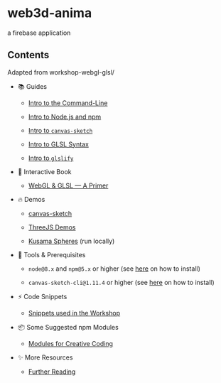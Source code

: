 # web3d-anima
a firebase application

## Contents

Adapted from workshop-webgl-glsl/
- 📚 Guides

  - [Intro to the Command-Line](./guides/command-line.md)

  - [Intro to Node.js and npm](./guides/node-and-npm.md)

  - [Intro to `canvas-sketch`](./guides/canvas-sketch.md)

  - [Intro to GLSL Syntax](./guides/glsl-syntax.md)

  - [Intro to `glslify`](./guides/glslify.md)

- 📖 Interactive Book

  - [WebGL & GLSL — A Primer](https://mattdesl.github.io/workshop-webgl-glsl/)

- 🔥 Demos

  - [canvas-sketch](https://glitch.com/edit/#!/canvas-sketch-basic?path=sketch.js)

  - [ThreeJS Demos](https://three-demos.glitch.me/)

  - [Kusama Spheres](./src/demos) (run locally)

- 🔧 Tools & Prerequisites

  - `node@8.x` and `npm@5.x` or higher (see [here](./guides/node-and-npm.md) on how to install)

  - `canvas-sketch-cli@1.11.4` or higher (see [here](./guides/canvas-sketch.md) on how to install)

- ⚡ Code Snippets

  - [Snippets used in the Workshop](./guides/snippets.md)

- ️️️📦️ Some Suggested npm Modules

  - [Modules for Creative Coding](./guides/modules.md)

- ✨ More Resources

  - [Further Reading](./guides/further-reading.md#running-locally)

